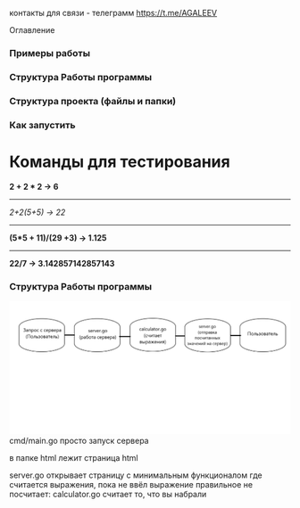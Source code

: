 контакты для связи -  телеграмм https://t.me/AGALEEV

Оглавление 
### Примеры работы
### Структура Работы программы 
### Структура проекта (файлы и папки)
### Как запустить


# Команды для тестирования

**2 + 2 * 2 -> 6**
***
**2+2*(5+5) -> 22*
***
**(5*5 + 11)/(29 +3) -> 1.125**
***
**22/7 -> 3.142857142857143**

### Структура Работы программы

![](str.png)
cmd/main.go просто запуск сервера

в папке html лежит страница html 

server.go открывает страницу с минимальным функционалом где считается выражения, пока не ввёл выражение правильное не посчитает:
calculator.go считает то, что вы набрали



